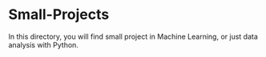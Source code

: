 # Small-Projects

In this directory, you will find small project in Machine Learning, or just data analysis with Python.
